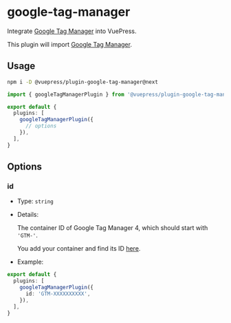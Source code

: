 # google-tag-manager

<NpmBadge package="@vuepress/plugin-google-tag-manager" />

Integrate [Google Tag Manager](https://tagmanager.google.com/) into VuePress.

This plugin will import [Google Tag Manager](https://developers.google.com/tag-platform/tag-manager).

## Usage

```bash
npm i -D @vuepress/plugin-google-tag-manager@next
```

```ts
import { googleTagManagerPlugin } from '@vuepress/plugin-google-tag-manager'

export default {
  plugins: [
    googleTagManagerPlugin({
      // options
    }),
  ],
}
```

## Options

### id

- Type: `string`

- Details:

  The container ID of Google Tag Manager 4, which should start with `'GTM-'`.

  You add your container and find its ID [here](https://tagmanager.google.com/#/home).

- Example:

```ts
export default {
  plugins: [
    googleTagManagerPlugin({
      id: 'GTM-XXXXXXXXXX',
    }),
  ],
}
```
